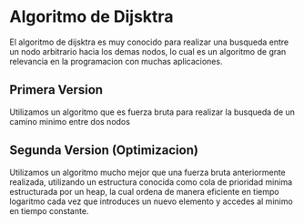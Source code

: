 # Algoritmo de Dijsktra
El algoritmo de dijsktra es muy conocido para realizar una busqueda
entre un nodo arbitrario hacia los demas nodos, lo cual es un algoritmo
de gran relevancia en la programacion con muchas aplicaciones.
## Primera Version
Utilizamos un algoritmo que es fuerza bruta para realizar
la busqueda de un camino minimo entre dos nodos
## Segunda Version (Optimizacion)
Utilizamos un algoritmo mucho mejor que una fuerza bruta
anteriormente realizada, utilizando un estructura conocida
como cola de prioridad minima estructurada por un heap, la 
cual ordena de manera eficiente en tiempo logaritmo cada vez
que introduces un nuevo elemento y accedes al minimo en 
tiempo constante.
